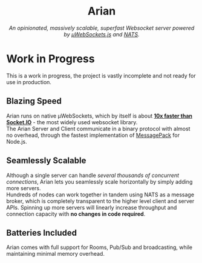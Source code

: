 <div align="center">
<h1>Arian</h1>

<i>
An opinionated, massively scalable, superfast Websocket server powered by <a href="https://github.com/uNetworking/uWebSockets.js">µWebSockets.js</a> and <a href="https://nats.io/">NATS</a>.
</i>
</div>

# Work in Progress

This is a work in progress, the project is vastly incomplete and not ready for use in production.

## Blazing Speed

Arian runs on native µWebSockets, which by itself is about **[10x faster than Socket.IO](https://medium.com/swlh/100k-secure-websockets-with-raspberry-pi-4-1ba5d2127a23)** - the most widely used websocket library.  
The Arian Server and Client communicate in a binary protocol with almost no overhead, through the fastest implementation of [MessagePack](https://msgpack.org/) for Node.js.

## Seamlessly Scalable

Although a single server can handle *several thousands of concurrent connections*, Arian lets you seamlessly scale horizontally by simply adding more servers.  
Hundreds of nodes can work together in tandem using NATS as a message broker, which is completely transparent to the higher level client and server APIs.
Spinning up more servers will linearly increase throughput and connection capacity with **no changes in code required**.

## Batteries Included

Arian comes with full support for Rooms, Pub/Sub and broadcasting, while maintaining minimal memory overhead.